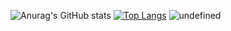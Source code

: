 ![Anurag's GitHub stats](https://github-readme-stats.vercel.app/api?username=shulng&show_icons=true)
[![Top Langs](https://github-readme-stats.vercel.app/api/top-langs/?username=shulng&layout=compact)](https://github.com/anuraghazra/github-readme-stats)
![undefined](https://img.shulng.us.kg/api/file/11d8d56db7cad89072a1b-69c9c9aba0476209a7.jpg)
